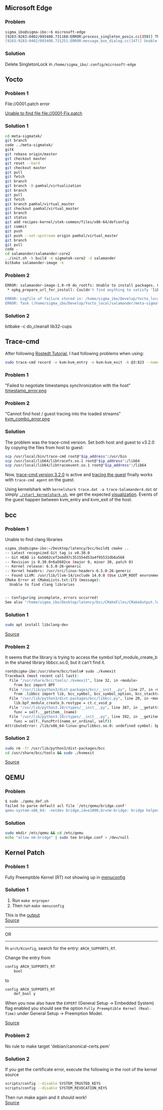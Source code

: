 ## Microsoft Edge
### Problem
```bash
sigma_ibo@sigma-ibo:~$ microsoft-edge
[9283:9283:0402/093408.731168:ERROR:process_singleton_posix.cc(359)] This profile appears to be in use by another Microsoft Edge process (2953) on another computer (localhost.localdomain). Microsoft Edge has locked this profile to prevent corruption. If you're sure no other processes are using this profile, you can unlock it and relaunch Microsoft Edge.
[9283:9283:0402/093408.731251:ERROR:message_box_dialog.cc(147)] Unable to show a dialog outside the UI thread message loop: Microsoft Edge - This profile appears to be in use by another Microsoft Edge process (2953) on another computer (localhost.localdomain). Microsoft Edge has locked this profile to prevent corruption. If you're sure no other processes are using this profile, you can unlock it and relaunch Microsoft Edge.
```

### Solution
Delete SingletonLock in `/home/sigma_ibo/.config/microsoft-edge`



## Yocto 
### Problem 1
File://0001.patch error

[Unable to find file file://0001-Fix.patch](../resources/images/yocto/0001patch.png)

### Solution 1
```bash
cd meta-sigmatek/
git branch
code ../meta-sigmatek/
gitk
git rebase origin/master
git checkout master
git reset --hard
git checkout master
git pull
git fetch
git branch
git branch -D pamhal/virtualization
git branch
git pull
git fetch
git branch pamhal/virtual_master
git checkout pamhal/virtual_master
git branch
git status
git add recipes-kernel/stek-common/files/x86-64/defconfig
git commit
git push
git push --set-upstream origin pamhal/virtual_master
git branch
git pull
code .
cd salamander/salamander-core2
../init.sh -b build -m sigmatek-core2 -d salamander
bitbake salamander-image -k
```

### Problem 2
```bash
ERROR: salamander-image-1.0-r0 do_rootfs: Unable to install packages. Command '/home/sigma_ibo/Develop/Yocto_local/salamander/salamander-core2/build/tmp/work/sigmatek_core2-sigmatek-linux/salamander-image/1.0-r0/recipe-sysroot-native/usr/bin/opkg --volatile-cache -f /home/sigma_ibo/Develop/Yocto_local/salamander/salamander-core2/build/tmp/work/sigmatek_core2-sigmatek-linux/salamander-image/1.0-r0/opkg.conf -t /home/sigma_ibo/Develop/Yocto_local/salamander/salamander-core2/build/tmp/work/sigmatek_core2-sigmatek-linux/salamander-image/1.0-r0/temp/ipktemp/ -o /home/sigma_ibo/Develop/Yocto_local/salamander/salamander-core2/build/tmp/work/sigmatek_core2-sigmatek-linux/salamander-image/1.0-r0/rootfs  --force_postinstall --prefer-arch-to-version --no-install-recommends  --force-maintainer --force-overwrite install cups-locale-en lib32-cups-locale-en' returned 255:
 * opkg_prepare_url_for_install: Couldn't find anything to satisfy 'lib32-cups-locale-en'.

ERROR: Logfile of failure stored in: /home/sigma_ibo/Develop/Yocto_local/salamander/salamander-core2/build/tmp/work/sigmatek_core2-sigmatek-linux/salamander-image/1.0-r0/temp/log.do_rootfs.76045
ERROR: Task (/home/sigma_ibo/Develop/Yocto_local/salamander/meta-sigmatek/recipes-sigmatek/images/salamander-image.bb:do_rootfs) failed with exit code '1'
```

### Solution 2
bitbake -c do_cleanall lib32-cups

## Trace-cmd 
After following <a href="https://rostedt.org/host-guest-tutorial/" target="_blank">Rostedt Tutorial</a>, I had following problems when using: 
```bash
sudo trace-cmd record -e kvm:kvm_entry -e kvm:kvm_exit -A @3:823 --name Salamander4 -e all
```
### Problem 1  
"Failed to negotiate timestamps synchronization with the host"
[timestamp_error.png](../resources/images/trace-cmd/timestamp_error.png)

### Problem 2
"Cannot find host / guest tracing into the loaded streams" [kvm_combo_error.png](../resources/images/trace-cmd/kvm_combo_error.png)

### Solution
The problem was the trace-cmd version. Set both host and guest to v3.2.0 by copying the files from host to guest:
```bash
scp /usr/local/bin/trace-cmd root@"$ip_address":/usr/bin
scp /usr/local/lib64/libtracefs.so.1 root@"$ip_address":/lib64
scp /usr/local/lib64/libtraceevent.so.1 root@"$ip_address":/lib64
```
Now, [trace-cmd version 3.2.0](../resources/images/trace-cmd/trace-cmd_version3.2.0.png) is active and [tracing the guest](../resources/images/trace-cmd/time_sync.png) finally works with `trace-cmd agent` on the guest.

Using kernelshark with `kernelshark trace.dat -a trace-Salamander4.dat` or simply [`./start_kernelshark.sh`](../sigmatek/trace-cmd/virtualization/taskset/start_kernelshark.sh), we get the expected [visualization](../resources/images/trace-cmd/kernelshark/kernelshark_combo.png). Events of the guest happen between kvm_entry and kvm_exit of the host.



## bcc
### Problem 1
Unable to find clang libraries
```bash
sigma_ibo@sigma-ibo:~/Desktop/latency/bcc/build$ cmake ..
-- Latest recognized Git tag is v0.30.0
-- Git HEAD is 6a5602cef2ebd97c351554d53a4f95532db6a568
-- Revision is 0.30.0+6a5602ce (major 0, minor 30, patch 0)
-- Kernel release: 6.5.0-26-generic
-- Kernel headers: /usr/src/linux-headers-6.5.0-26-generic
-- Found LLVM: /usr/lib/llvm-14/include 14.0.0 (Use LLVM_ROOT envronment variable for another version of LLVM)
CMake Error at CMakeLists.txt:173 (message):
  Unable to find clang libraries


-- Configuring incomplete, errors occurred!
See also "/home/sigma_ibo/Desktop/latency/bcc/CMakeFiles/CMakeOutput.log".
```

### Solution 1
```bash
sudo apt install libclang-dev
```
[Source](https://askubuntu.com/questions/1220739/llvm-dev-package-missing-libclangbasic)


### Problem 2
It seems that the library is trying to access the symbol bpf_module_create_b in the shared library libbcc.so.0, but it can’t find it.
```bash
root@sigma-ibo:/usr/share/bcc/tools# sudo ./kvmexit
Traceback (most recent call last):
  File "/usr/share/bcc/tools/./kvmexit", line 32, in <module>
    from bcc import BPF
  File "/usr/lib/python3/dist-packages/bcc/__init__.py", line 27, in <module>
    from .libbcc import lib, bcc_symbol, bcc_symbol_option, bcc_stacktrace_build_id, _SYM_CB_TYPE
  File "/usr/lib/python3/dist-packages/bcc/libbcc.py", line 20, in <module>
    lib.bpf_module_create_b.restype = ct.c_void_p
  File "/usr/lib/python3.10/ctypes/__init__.py", line 387, in __getattr__
    func = self.__getitem__(name)
  File "/usr/lib/python3.10/ctypes/__init__.py", line 392, in __getitem__
    func = self._FuncPtr((name_or_ordinal, self))
AttributeError: /lib/x86_64-linux-gnu/libbcc.so.0: undefined symbol: bpf_module_create_b
```

### Solution 2
```bash
sudo rm -fr /usr/lib/python3/dist-packages/bcc
cd /usr/share/bcc/tools && sudo ./kvmexit
```
[Source](https://github.com/iovisor/bcc/issues/4583)

## QEMU
### Problem
```bash
$ sudo ./qemu_def.sh 
failed to parse default acl file `/etc/qemu/bridge.conf'
qemu-system-x86_64: -netdev bridge,id=e1000,br=nm-bridge: bridge helper failed
```

### Solution
```bash
sudo mkdir /etc/qemu && cd /etc/qemu 
echo "allow nm-bridge" | sudo tee bridge.conf > /dev/null
```

## Kernel Patch
### Problem 1
Fully Preemptible Kernel (RT) not showing up in [menuconfig](../resources/images/kernel-patch/no_fully_rt.png)  

### Solution 1
1) Run `make mrproper`  
2) Then run `make menuconfig`  

This is the [output](../resources/images/kernel-patch/fully_rt.png)  
[Source](https://unix.stackexchange.com/questions/616621/real-time-patch-on-linux-5-9-1-does-not-show-fully-preemptible-option-for-arm64)

<hr>
OR 
<hr>

In `arch/Kconfig`, search for the entry: `ARCH_SUPPORTS_RT`. 

Change the entry from

```bash
config ARCH_SUPPORTS_RT
    bool
```
to
```bash
config ARCH_SUPPORTS_RT
    def_bool y
```
When you now also have the `EXPERT` (General Setup -> Embedded System) flag enabled you should see the option `Fully Preemptible Kernel (Real-Time)` under General Setup -> Preemption Model.

[Source](https://unix.stackexchange.com/questions/582075/trouble-selecting-fully-preemptible-kernel-real-time-when-configuring-compil
)



### Problem 2
No rule to make target 'debian/canonical-certs.pem'

### Solution 2
If you get the certificate error, execute the following in the root of the kernel source
```bash
scripts/config --disable SYSTEM_TRUSTED_KEYS
scripts/config --disable SYSTEM_REVOCATION_KEYS
```
Then run make again and it should work!  
[Source](https://stackoverflow.com/questions/67670169/compiling-kernel-gives-error-no-rule-to-make-target-debian-certs-debian-uefi-ce)

## 